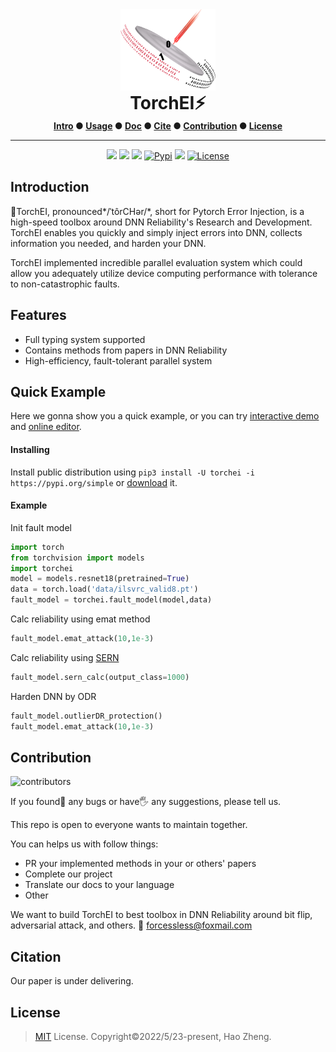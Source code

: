 <div align="center">
  <img src="https://raw.githubusercontent.com/TorchEI/TorchEI/main/assets/torchei.svg" alt="torchei_logo" align="center" style="width:30%;"  />
</div>


<h1 style = "margin:0;" align="center">TorchEI⚡</h1>

<div align = "center" style="font-weight: bold;"><a href="#introduction">Intro</a> ● <a href="#quick-example">Usage</a> ● <a href="https://TorchEI.github.com.io/TorchEI/">Doc</a>  ● <a href="#citation">Cite</a> ● <a href="#contribution" >Contribution</a> ● <a href="#license">License</a></div>

-----

<div align = "center">
    <a href = "https://github.com/TorchEI/TorchEI/actions/workflows/pytest-cov.yml">
		<img src="https://github.com/TorchEI/TorchEI/actions/workflows/pytest-cov.yml/badge.svg"/></a>
	<a href="https://codecov.io/gh/TorchEI/TorchEI" > 
 		<img src="https://codecov.io/gh/TorchEI/TorchEI/branch/main/graph/badge.svg?token=0ADLQFHLCJ"/></a> 
	<a href="https://www.codacy.com/gh/TorchEI/TorchEI/dashboard?utm_source=github.com&amp;utm_medium=referral&amp;utm_content=TorchEI/TorchEI&amp;utm_campaign=Badge_Grade">
		<img src="https://app.codacy.com/project/badge/Grade/c4067d004b934d49bb4386b650c57808"/></a>
	<a href="https://pypi.org/project/torchei/"  target=”_blank”>
  		<img src="https://img.shields.io/pypi/v/torchei" alt="Pypi"></a>
    <a href="https://pypi.org/project/torchei/"  target=”_blank”>
    	<img src="https://pepy.tech/badge/torchei"/></a>
	<a href="#license">
  		<img src="https://img.shields.io/github/license/torchei/torchei" alt="License"></a>
</div>

## Introduction


👋TorchEI, pronounced*/ˈtôrCHər/*, short for Pytorch Error Injection, is a high-speed toolbox around DNN Reliability's Research and Development. TorchEI enables you quickly and simply inject errors into DNN, collects information you needed, and harden your DNN.

TorchEI implemented incredible parallel evaluation system which could allow you adequately utilize device computing performance with tolerance to non-catastrophic faults.

## Features

- Full typing system supported
- Contains methods from papers in DNN Reliability
- High-efficiency, fault-tolerant parallel system

## Quick Example

Here we gonna show you a quick example, or you can try [interactive demo](https://colab.research.google.com/github/TorchEI/TorchEI/blob/main/example.ipynb) and [online editor](https://github.dev/TorchEI/TorchEI).

#### Installing

Install public distribution using  `pip3 install -U torchei -i https://pypi.org/simple` or [download](https://github.com/TorchEI/TorchEI/archive/refs/heads/main.zip) it.

#### Example

Init fault model

```python
import torch
from torchvision import models
import torchei
model = models.resnet18(pretrained=True)
data = torch.load('data/ilsvrc_valid8.pt')
fault_model = torchei.fault_model(model,data)
```

Calc reliability using emat method

```python
fault_model.emat_attack(10,1e-3)
```

Calc reliability using [SERN](https://dl.acm.org/doi/abs/10.1145/3386263.3406938) 

```python
fault_model.sern_calc(output_class=1000)
```


Harden DNN by ODR

```python
fault_model.outlierDR_protection()
fault_model.emat_attack(10,1e-3)
```

## Contribution

 ![contributors](https://img.shields.io/github/contributors/torchei/torchei)

If you found🧐 any bugs or have🖐️ any suggestions, please tell us.

This repo is open to everyone wants to maintain together.

You can helps us with follow things:
- PR your implemented methods in your or others' papers
- Complete our project
- Translate our docs to your language
- Other

We want to build TorchEI to best toolbox in DNN Reliability around bit flip, adversarial attack, and others. 
:e-mail: forcessless@foxmail.com

## Citation

Our paper is under delivering.

## License
> [MIT](https://github.com/TorchEI/TorchEI/blob/main/LICENSE) License.
> Copyright:copyright:2022/5/23-present, Hao Zheng.